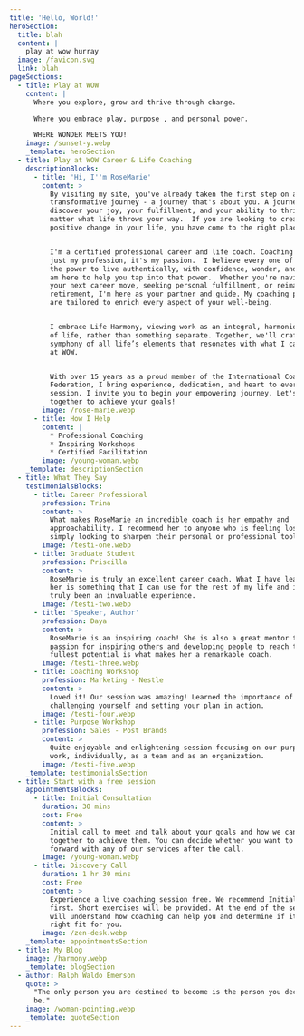 ```yaml
---
title: 'Hello, World!'
heroSection:
  title: blah
  content: |
    play at wow hurray
  image: /favicon.svg
  link: blah
pageSections:
  - title: Play at WOW
    content: |
      Where you explore, grow and thrive through change.

      Where you embrace play, purpose , and personal power.

      WHERE WONDER MEETS YOU!
    image: /sunset-y.webp
    _template: heroSection
  - title: Play at WOW Career & Life Coaching
    descriptionBlocks:
      - title: 'Hi, I''m RoseMarie'
        content: >
          By visiting my site, you've already taken the first step on a
          transformative journey - a journey that's about you. A journey to
          discover your joy, your fulfillment, and your ability to thrive no
          matter what life throws your way.  If you are looking to create
          positive change in your life, you have come to the right place.


          I'm a certified professional career and life coach. Coaching is not
          just my profession, it's my passion.  I believe every one of us has
          the power to live authentically, with confidence, wonder, and joy.  I
          am here to help you tap into that power.  Whether you're navigating
          your next career move, seeking personal fulfillment, or reimagining
          retirement, I'm here as your partner and guide. My coaching programs
          are tailored to enrich every aspect of your well-being.


          I embrace Life Harmony, viewing work as an integral, harmonious part
          of life, rather than something separate. Together, we'll craft a
          symphony of all life’s elements that resonates with what I call Play
          at WOW.


          With over 15 years as a proud member of the International Coaching
          Federation, I bring experience, dedication, and heart to every
          session. I invite you to begin your empowering journey. Let's work
          together to achieve your goals!
        image: /rose-marie.webp
      - title: How I Help
        content: |
          * Professional Coaching
          * Inspiring Workshops
          * Certified Facilitation
        image: /young-woman.webp
    _template: descriptionSection
  - title: What They Say
    testimonialsBlocks:
      - title: Career Professional
        profession: Trina
        content: >
          What makes RoseMarie an incredible coach is her empathy and
          approachability. I recommend her to anyone who is feeling lost, or
          simply looking to sharpen their personal or professional toolkit.
        image: /testi-one.webp
      - title: Graduate Student
        profession: Priscilla
        content: >
          RoseMarie is truly an excellent career coach. What I have learnt from
          her is something that I can use for the rest of my life and it has
          truly been an invaluable experience.
        image: /testi-two.webp
      - title: 'Speaker, Author'
        profession: Daya
        content: >
          RoseMarie is an inspiring coach! She is also a great mentor to me. Her
          passion for inspiring others and developing people to reach their
          fullest potential is what makes her a remarkable coach.
        image: /testi-three.webp
      - title: Coaching Workshop
        profession: Marketing - Nestle
        content: >
          Loved it! Our session was amazing! Learned the importance of
          challenging yourself and setting your plan in action.
        image: /testi-four.webp
      - title: Purpose Workshop
        profession: Sales - Post Brands
        content: >
          Quite enjoyable and enlightening session focusing on our purpose at
          work, individually, as a team and as an organization.
        image: /testi-five.webp
    _template: testimonialsSection
  - title: Start with a free session
    appointmentsBlocks:
      - title: Initial Consultation
        duration: 30 mins
        cost: Free
        content: >
          Initial call to meet and talk about your goals and how we can work
          together to achieve them. You can decide whether you want to move
          forward with any of our services after the call.
        image: /young-woman.webp
      - title: Discovery Call
        duration: 1 hr 30 mins
        cost: Free
        content: >
          Experience a live coaching session free. We recommend Initial Consult
          first. Short exercises will be provided. At the end of the session you
          will understand how coaching can help you and determine if it is a
          right fit for you.
        image: /zen-desk.webp
    _template: appointmentsSection
  - title: My Blog
    image: /harmony.webp
    _template: blogSection
  - author: Ralph Waldo Emerson
    quote: >
      "The only person you are destined to become is the person you decide to
      be."
    image: /woman-pointing.webp
    _template: quoteSection
---
```


